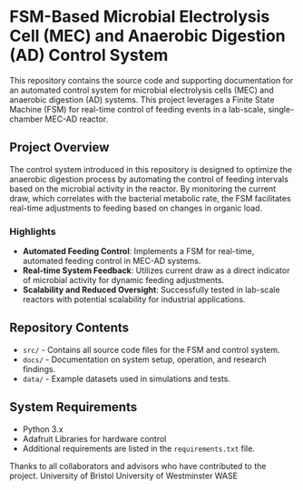 # FSM-Based Microbial Electrolysis Cell (MEC) and Anaerobic Digestion (AD) Control System

This repository contains the source code and supporting documentation for an automated control system for microbial electrolysis cells (MEC) and anaerobic digestion (AD) systems. This project leverages a Finite State Machine (FSM) for real-time control of feeding events in a lab-scale, single-chamber MEC-AD reactor.

## Project Overview
The control system introduced in this repository is designed to optimize the anaerobic digestion process by automating the control of feeding intervals based on the microbial activity in the reactor. By monitoring the current draw, which correlates with the bacterial metabolic rate, the FSM facilitates real-time adjustments to feeding based on changes in organic load.

### Highlights
- **Automated Feeding Control**: Implements a FSM for real-time, automated feeding control in MEC-AD systems.
- **Real-time System Feedback**: Utilizes current draw as a direct indicator of microbial activity for dynamic feeding adjustments.
- **Scalability and Reduced Oversight**: Successfully tested in lab-scale reactors with potential scalability for industrial applications.

## Repository Contents
- `src/` - Contains all source code files for the FSM and control system.
- `docs/` - Documentation on system setup, operation, and research findings.
- `data/` - Example datasets used in simulations and tests.

## System Requirements
- Python 3.x
- Adafruit Libraries for hardware control
- Additional requirements are listed in the `requirements.txt` file.

Thanks to all collaborators and advisors who have contributed to the project.
University of Bristol 
University of Westminster 
WASE 


